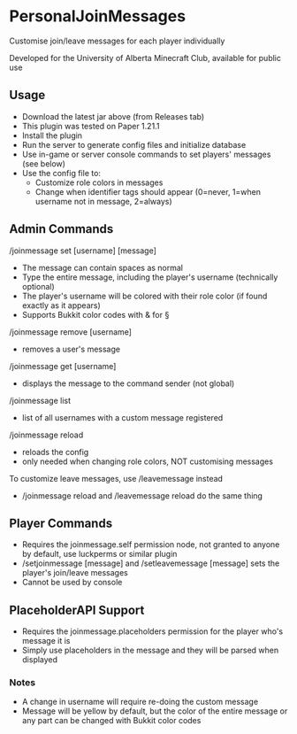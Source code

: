 # PersonalJoinMessages
Customise join/leave messages for each player individually

Developed for the University of Alberta Minecraft Club, available for public use

## Usage
- Download the latest jar above (from Releases tab)
- This plugin was tested on Paper 1.21.1
- Install the plugin
- Run the server to generate config files and initialize database
- Use in-game or server console commands to set players' messages (see below)
- Use the config file to:
  - Customize role colors in messages
  - Change when identifier tags should appear (0=never, 1=when username not in message, 2=always)

## Admin Commands
/joinmessage set [username] [message]
 - The message can contain spaces as normal
 - Type the entire message, including the player's username (technically optional)
 - The player's username will be colored with their role color (if found exactly as it appears)
 - Supports Bukkit color codes with \& for §

/joinmessage remove [username]
 - removes a user's message

/joinmessage get [username]
 - displays the message to the command sender (not global)

/joinmessage list
 - list of all usernames with a custom message registered

/joinmessage reload
 - reloads the config
 - only needed when changing role colors, NOT customising messages

To customize leave messages, use /leavemessage instead
 - /joinmessage reload and /leavemessage reload do the same thing

## Player Commands
- Requires the joinmessage.self permission node, not granted to anyone by default, use luckperms or similar plugin
- /setjoinmessage [message] and /setleavemessage [message] sets the player's join/leave messages
- Cannot be used by console

## PlaceholderAPI Support
- Requires the joinmessage.placeholders permission for the player who's message it is
- Simply use placeholders in the message and they will be parsed when displayed


### Notes
 - A change in username will require re-doing the custom message
 - Message will be yellow by default, but the color of the entire message or any part can be changed with Bukkit color codes
